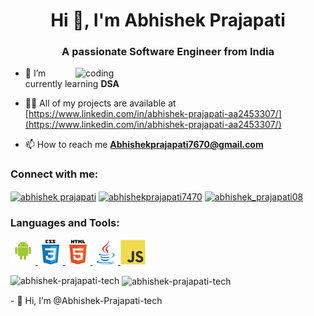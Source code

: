 <h1 align="center">Hi 👋, I'm Abhishek Prajapati</h1>
<h3 align="center">A passionate Software Engineer from India</h3>
<img align="right" alt="coding"width="400" src = "https://user-images.githubusercontent.com/74038190/225813708-98b745f2-7d22-48cf-9150-083f1b00d6c9.gif">


- 🌱 I’m currently learning **DSA**

- 👨‍💻 All of my projects are available at [https://www.linkedin.com/in/abhishek-prajapati-aa2453307/](https://www.linkedin.com/in/abhishek-prajapati-aa2453307/)

- 📫 How to reach me **Abhishekprajapati7670@gmail.com**

<h3 align="left">Connect with me:</h3>
<p align="left">
<a href="https://linkedin.com/in/abhishek prajapati" target="blank"><img align="center" src="https://raw.githubusercontent.com/rahuldkjain/github-profile-readme-generator/master/src/images/icons/Social/linked-in-alt.svg" alt="abhishek prajapati" height="30" width="40" /></a>
<a href="https://instagram.com/abhishekprajapati7470" target="blank"><img align="center" src="https://raw.githubusercontent.com/rahuldkjain/github-profile-readme-generator/master/src/images/icons/Social/instagram.svg" alt="abhishekprajapati7470" height="30" width="40" /></a>
<a href="https://www.leetcode.com/abhishek_prajapati08" target="blank"><img align="center" src="https://raw.githubusercontent.com/rahuldkjain/github-profile-readme-generator/master/src/images/icons/Social/leet-code.svg" alt="abhishek_prajapati08" height="30" width="40" /></a>
</p>

<h3 align="left">Languages and Tools:</h3>
<p align="left"> <a href="https://developer.android.com" target="_blank" rel="noreferrer"> <img src="https://raw.githubusercontent.com/devicons/devicon/master/icons/android/android-original-wordmark.svg" alt="android" width="40" height="40"/> </a> <a href="https://www.w3schools.com/css/" target="_blank" rel="noreferrer"> <img src="https://raw.githubusercontent.com/devicons/devicon/master/icons/css3/css3-original-wordmark.svg" alt="css3" width="40" height="40"/> </a> <a href="https://www.w3.org/html/" target="_blank" rel="noreferrer"> <img src="https://raw.githubusercontent.com/devicons/devicon/master/icons/html5/html5-original-wordmark.svg" alt="html5" width="40" height="40"/> </a> <a href="https://www.java.com" target="_blank" rel="noreferrer"> <img src="https://raw.githubusercontent.com/devicons/devicon/master/icons/java/java-original.svg" alt="java" width="40" height="40"/> </a> <a href="https://developer.mozilla.org/en-US/docs/Web/JavaScript" target="_blank" rel="noreferrer"> <img src="https://raw.githubusercontent.com/devicons/devicon/master/icons/javascript/javascript-original.svg" alt="javascript" width="40" height="40"/> </a> </p>

<p><img align="left" src="https://github-readme-stats.vercel.app/api/top-langs?username=abhishek-prajapati-tech&show_icons=true&locale=en&layout=compact" alt="abhishek-prajapati-tech" /></p>

<p>&nbsp;<img align="center" src="https://github-readme-stats.vercel.app/api?username=abhishek-prajapati-tech&show_icons=true&locale=en" alt="abhishek-prajapati-tech" /></p>- 👋 Hi, I’m @Abhishek-Prajapati-tech

